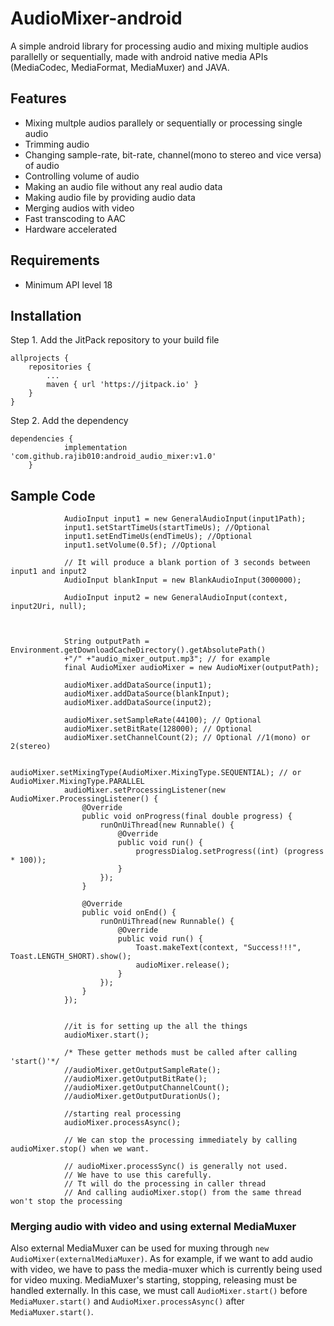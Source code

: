 # AudioMixer-android
A simple android library for processing audio and mixing multiple audios parallelly or sequentially,
made with android native media APIs (MediaCodec, MediaFormat, MediaMuxer) and JAVA.


## Features
- Mixing multple audios parallely or sequentially or processing single audio
- Trimming audio
- Changing sample-rate, bit-rate, channel(mono to stereo and vice versa) of audio
- Controlling volume of audio
- Making an audio file without any real audio data
- Making audio file by providing audio data
- Merging audios with video
- Fast transcoding to AAC
- Hardware accelerated


## Requirements
- Minimum API level 18


## Installation
Step 1. Add the JitPack repository to your build file
````
allprojects {
	repositories {
		...
		maven { url 'https://jitpack.io' }
	}
}
````
Step 2. Add the dependency
````
dependencies {
	        implementation 'com.github.rajib010:android_audio_mixer:v1.0'
	}
````



## Sample Code
````
            AudioInput input1 = new GeneralAudioInput(input1Path);
            input1.setStartTimeUs(startTimeUs); //Optional
            input1.setEndTimeUs(endTimeUs); //Optional
            input1.setVolume(0.5f); //Optional

            // It will produce a blank portion of 3 seconds between input1 and input2
            AudioInput blankInput = new BlankAudioInput(3000000);

            AudioInput input2 = new GeneralAudioInput(context, input2Uri, null);



            String outputPath = Environment.getDownloadCacheDirectory().getAbsolutePath()
            +"/" +"audio_mixer_output.mp3"; // for example
            final AudioMixer audioMixer = new AudioMixer(outputPath);

            audioMixer.addDataSource(input1);
            audioMixer.addDataSource(blankInput);
            audioMixer.addDataSource(input2);

            audioMixer.setSampleRate(44100); // Optional
            audioMixer.setBitRate(128000); // Optional
            audioMixer.setChannelCount(2); // Optional //1(mono) or 2(stereo)

            audioMixer.setMixingType(AudioMixer.MixingType.SEQUENTIAL); // or AudioMixer.MixingType.PARALLEL
            audioMixer.setProcessingListener(new AudioMixer.ProcessingListener() {
                @Override
                public void onProgress(final double progress) {
                    runOnUiThread(new Runnable() {
                        @Override
                        public void run() {
                            progressDialog.setProgress((int) (progress * 100));
                        }
                    });
                }

                @Override
                public void onEnd() {
                    runOnUiThread(new Runnable() {
                        @Override
                        public void run() {
                            Toast.makeText(context, "Success!!!", Toast.LENGTH_SHORT).show();
                            audioMixer.release();
                        }
                    });
                }
            });
            
            
            //it is for setting up the all the things
            audioMixer.start();
            
            /* These getter methods must be called after calling 'start()'*/
            //audioMixer.getOutputSampleRate();
            //audioMixer.getOutputBitRate();
            //audioMixer.getOutputChannelCount();
            //audioMixer.getOutputDurationUs();
            
            //starting real processing
            audioMixer.processAsync();
            
            // We can stop the processing immediately by calling audioMixer.stop() when we want.
            
            // audioMixer.processSync() is generally not used.
            // We have to use this carefully.
            // Tt will do the processing in caller thread
            // And calling audioMixer.stop() from the same thread won't stop the processing
````



### Merging audio with video and using external MediaMuxer
Also external MediaMuxer can be used for muxing through ````new AudioMixer(externalMediaMuxer)````.
As for example, if we want to add audio with video,
we have to pass the media-muxer which is currently being used for video muxing.
MediaMuxer's starting, stopping, releasing must be handled externally.
In this case, we must call ````AudioMixer.start()```` before ````MediaMuxer.start()```` and
````AudioMixer.processAsync()```` after ````MediaMuxer.start()````.

